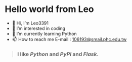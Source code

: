 # Hello world from Leo
- 👋 Hi, I’m Leo3391
- 👀 I’m interested in coding
- 🌱 I’m currently learning Python
- 📫 How to reach me E-mail : 106193@smail.phc.edu.tw
> ### I like _Python_ and _PyPI_ and _Flask_.


<!---
Leo3391/Leo3391 is a ✨ special ✨ repository because its `README.md` (this file) appears on your GitHub profile.
You can click the Preview link to take a look at your changes.
--->
